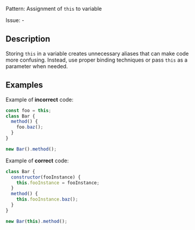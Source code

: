 Pattern: Assignment of `this` to variable

Issue: -

## Description

Storing `this` in a variable creates unnecessary aliases that can make code more confusing. Instead, use proper binding techniques or pass `this` as a parameter when needed.

## Examples

Example of **incorrect** code:
```javascript
const foo = this;
class Bar {
  method() {
    foo.baz();
  }
}

new Bar().method();
```

Example of **correct** code:
```javascript
class Bar {
  constructor(fooInstance) {
    this.fooInstance = fooInstance;
  }
  method() {
    this.fooInstance.baz();
  }
}

new Bar(this).method();
```